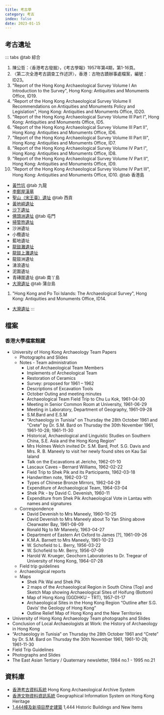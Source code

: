 ```yaml
---
title: 考古學
category: 考古
index: false
date: 2023-01-15
---
```

## 考古遺址
::: tabs
@tab 綜合
1. 陳公哲：〈香港考古發掘〉，《考古學報》1957年第4期，第1-16頁。
2. 〈第二次全港考古調查工作述評〉，香港：古物古蹟辦事處檔案，編號：ID23。
3. "Report of the Hong Kong Archaeological Survey Volume I An Introduction to the Survey", Hong Kong: Antiquities and Monuments Office, ID19.
4. "Report of the Hong Kong Archaeological Survey Volume II Recommendations on Antiquities and Monuments Policy and Legislation", Hong Kong: Antiquities and Monuments Office, ID20.
5. "Report of the Hong Kong Archaeological Survey Volume III Part I", Hong Kong: Antiquities and Monuments Office, ID5.
6. "Report of the Hong Kong Archaeological Survey Volume III Part II", Hong Kong: Antiquities and Monuments Office, ID6.
7. "Report of the Hong Kong Archaeological Survey Volume III Part III", Hong Kong: Antiquities and Monuments Office, ID7.
8. "Report of the Hong Kong Archaeological Survey Volume IV Part I", Hong Kong: Antiquities and Monuments Office, ID8.
9. "Report of the Hong Kong Archaeological Survey Volume IV Part II", Hong Kong: Antiquities and Monuments Office, ID9.
10. "Report of the Hong Kong Archaeological Survey Volume IV Part III", Hong Kong: Antiquities and Monuments Office, ID10.
@tab 香港島
- [黃竹坑](wong-chuk-hang-hong-kong-island.md)
@tab 九龍
- [李鄭屋漢墓](lei-cheng-uk-han-tomb-kowloon.md)
- [聖山（宋王臺）遺址](sacred-hill-site-kowloon.md)
@tab 西貢
- [黃地峒遺址](wong-tei-tung-sai-kung.md)
- [沙下遺址](sha-ha-sai-kung.md)
- [佛頭洲遺址](junk-island-site-sai-kung.md)
@tab 屯門
- [掃管笏遺址](so-kwun-wat-tuen-mun.md)
- 沙洲遺址
- 小欖遺址
- 藍地遺址
- [龍鼓灘遺址](lung-kwu-tan-tuen-mun.md)
- [龍鼓上灘遺址](lung-kwu-sheung-tan-tuen-mun.md)
- 龍鼓洲遺址
- 湧浪遺址
- 泥圍遺址
- 青磚圍遺址
@tab 南丫島
- [大灣遺址](tai-wan-site-lamma-island.md)
@tab 蒲台島
1. "Hong Kong and Po Toi Islands: The Archaeological Survey", Hong Kong: Antiquities and Monuments Office, ID14.
- [大灣遺址](tai-wan-site-po-toi.md)
:::
## 檔案
### 香港大學檔案館藏
- University of Hong Kong Archaeology Team Papers
  - Photographs and Slides
  - Notes - Team administration
    - List of Archaeological Team Members
    - Implements of Archeological Team
    - Restoration of Ceramics
    - Survey: proposed for 1961 – 1962
    - Descriptions of Excavation Tools
    - October Outing and meeting minutes
    - Archaeological Team Field Trip to Chu Lu Kok, 1961-04-30
    - Meeting in Senior Common Room at University, 1961-06-29
    - Meeting in Laboratory, Department of Geography, 1961-09-28
    - S.M.Bard and E.S.M
    - "Archaeology in Tunisia" on Thursday the 28th October 1961 and "Crete" by Dr. S.M. Bard on Thursday the 30th November 1961, 1961-10-28; 1961-11-30
    - Historical, Archaeological and Linguistic Studies on Southern China, S.E. Asia and the Hong Kong Region”
    - Mrs Holmes Welch invited Dr. S.M. Bard, Prof. S.G. Davis and Mrs. R. B. Maneely to visit her newly found sites on Kau Sai Ialand
    - Talk on the Excavations at Jericho, 1962-01-10
    - Lascaux Caves – Bernard Williams, 1962-02-22
    - Field Trip to Shek Pik and its Participants, 1962-03-18
    - Handwritten note, 1962-03-12
    - Types of Chinese Bronze Mirrors, 1962-04-29
    - Expenditure of Archaeological Team, 1964-03-04
    - Shek Pik - by David C. Devenish, 1960-11
    - Expenditure from Shek Pik Archaeological Vote in Lantau with names and signatures
  - Correspondence
    - David Devenish to Mrs Maneely, 1960-10-25
    - David Devenish to Mrs Maneely about To Yan Shing above Clearwater Bay, 1961-08-09
    - Ronald Ng to Mr Maneely, 1963-04-27
    - Department of Eastern Art Oxford to James [?], 1961-09-26
    - K.M.A. Barnett to Mrs Maneely, 1961-10-23
    - W. Schofield to L. Berry, 1956-03-22
    - W. Schofield to Mr. Berry, 1956-07-09
    - Harold W. Krueger, Geochorn Laboratories to Dr. Tregear of University of Hong Kong, 1964-07-28
  - Field trip guidelines
  - Archaeological reports
  - Maps
    - Shek Pik Wai and Shek Pik
    - 2 maps of the Archaeological Region in South China (Top) and Sketch Map showing Archaeological Sites of Hoifung (Bottom)
    - Map of Hong Kong (GGDHKU – TRT), 1957-01-17
    - Archaeological Sites in the Hong Kong Region “Outline after S.G. Davis’ the Geology of Hong Kong”
    - Outline Relief Map of Hong Kong and the New Territories
- University of Hong Kong Archaeology Team photographs and Slides
- Conclusion of Local Archaeologists at Work: the History of Archaeology in Hong Kong
- “Archaeology in Tunisia” on Thursday the 28th October 1961 and “Crete” by Dr. S.M. Bard on Thursday the 30th November 1961, 1961-10-28; 1961-11-30
- Field Trip Guidelines
- Photographs and Slides
- The East Asian Tertiary / Quaternary newsletter, 1984 no.1 - 1995 no.21
## 資料庫
- [香港考古資料系統](https://hkaas.amo.gov.hk/hkaas/main.jsp?lang=2) Hong Kong Archaeological Archive System
- [香港文物資料資訊系統](https://gish.amo.gov.hk/internet/index.html?lang=zh-hk) Geographical Information System on Hong Kong Heritage
- [1,444幢及新項目歷史建築](https://www.aab.gov.hk/tc/historic-buildings/search-for-information-on-individual-buildings/index.html) 1,444 Historic Buildings and New Items